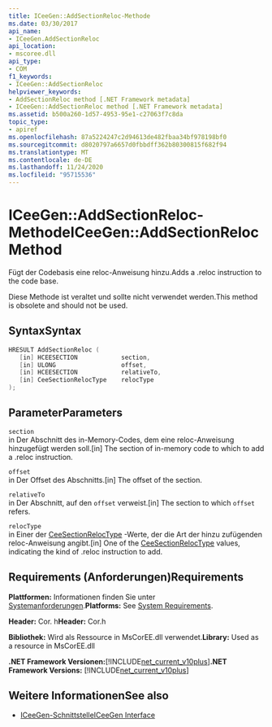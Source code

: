 ```yaml
---
title: ICeeGen::AddSectionReloc-Methode
ms.date: 03/30/2017
api_name:
- ICeeGen.AddSectionReloc
api_location:
- mscoree.dll
api_type:
- COM
f1_keywords:
- ICeeGen::AddSectionReloc
helpviewer_keywords:
- AddSectionReloc method [.NET Framework metadata]
- ICeeGen::AddSectionReloc method [.NET Framework metadata]
ms.assetid: b500a260-1d57-4953-95e1-c27063f7c8da
topic_type:
- apiref
ms.openlocfilehash: 87a5224247c2d94613de482fbaa34bf978198bf0
ms.sourcegitcommit: d8020797a6657d0fbbdff362b80300815f682f94
ms.translationtype: MT
ms.contentlocale: de-DE
ms.lasthandoff: 11/24/2020
ms.locfileid: "95715536"
---
```

# <a name="iceegenaddsectionreloc-method"></a><span data-ttu-id="5f86e-102">ICeeGen::AddSectionReloc-Methode</span><span class="sxs-lookup"><span data-stu-id="5f86e-102">ICeeGen::AddSectionReloc Method</span></span>

<span data-ttu-id="5f86e-103">Fügt der Codebasis eine reloc-Anweisung hinzu.</span><span class="sxs-lookup"><span data-stu-id="5f86e-103">Adds a .reloc instruction to the code base.</span></span>  
  
 <span data-ttu-id="5f86e-104">Diese Methode ist veraltet und sollte nicht verwendet werden.</span><span class="sxs-lookup"><span data-stu-id="5f86e-104">This method is obsolete and should not be used.</span></span>  
  
## <a name="syntax"></a><span data-ttu-id="5f86e-105">Syntax</span><span class="sxs-lookup"><span data-stu-id="5f86e-105">Syntax</span></span>  
  
```cpp  
HRESULT AddSectionReloc (  
   [in] HCEESECTION            section,  
   [in] ULONG                  offset,  
   [in] HCEESECTION            relativeTo,
   [in] CeeSectionRelocType    relocType  
);  
```  
  
## <a name="parameters"></a><span data-ttu-id="5f86e-106">Parameter</span><span class="sxs-lookup"><span data-stu-id="5f86e-106">Parameters</span></span>  

 `section`  
 <span data-ttu-id="5f86e-107">in Der Abschnitt des in-Memory-Codes, dem eine reloc-Anweisung hinzugefügt werden soll.</span><span class="sxs-lookup"><span data-stu-id="5f86e-107">[in] The section of in-memory code to which to add a .reloc instruction.</span></span>  
  
 `offset`  
 <span data-ttu-id="5f86e-108">in Der Offset des Abschnitts.</span><span class="sxs-lookup"><span data-stu-id="5f86e-108">[in] The offset of the section.</span></span>  
  
 `relativeTo`  
 <span data-ttu-id="5f86e-109">in Der Abschnitt, auf den `offset` verweist.</span><span class="sxs-lookup"><span data-stu-id="5f86e-109">[in] The section to which `offset` refers.</span></span>  
  
 `relocType`  
 <span data-ttu-id="5f86e-110">in Einer der [CeeSectionRelocType](ceesectionreloctype-enumeration.md) -Werte, der die Art der hinzu zufügenden reloc-Anweisung angibt.</span><span class="sxs-lookup"><span data-stu-id="5f86e-110">[in] One of the [CeeSectionRelocType](ceesectionreloctype-enumeration.md) values, indicating the kind of .reloc instruction to add.</span></span>  
  
## <a name="requirements"></a><span data-ttu-id="5f86e-111">Requirements (Anforderungen)</span><span class="sxs-lookup"><span data-stu-id="5f86e-111">Requirements</span></span>  

 <span data-ttu-id="5f86e-112">**Plattformen:** Informationen finden Sie unter [Systemanforderungen](../../get-started/system-requirements.md).</span><span class="sxs-lookup"><span data-stu-id="5f86e-112">**Platforms:** See [System Requirements](../../get-started/system-requirements.md).</span></span>  
  
 <span data-ttu-id="5f86e-113">**Header:** Cor. h</span><span class="sxs-lookup"><span data-stu-id="5f86e-113">**Header:** Cor.h</span></span>  
  
 <span data-ttu-id="5f86e-114">**Bibliothek:** Wird als Ressource in MsCorEE.dll verwendet.</span><span class="sxs-lookup"><span data-stu-id="5f86e-114">**Library:** Used as a resource in MsCorEE.dll</span></span>  
  
 <span data-ttu-id="5f86e-115">**.NET Framework Versionen:**[!INCLUDE[net_current_v10plus](../../../../includes/net-current-v10plus-md.md)]</span><span class="sxs-lookup"><span data-stu-id="5f86e-115">**.NET Framework Versions:** [!INCLUDE[net_current_v10plus](../../../../includes/net-current-v10plus-md.md)]</span></span>  
  
## <a name="see-also"></a><span data-ttu-id="5f86e-116">Weitere Informationen</span><span class="sxs-lookup"><span data-stu-id="5f86e-116">See also</span></span>

- [<span data-ttu-id="5f86e-117">ICeeGen-Schnittstelle</span><span class="sxs-lookup"><span data-stu-id="5f86e-117">ICeeGen Interface</span></span>](iceegen-interface.md)

